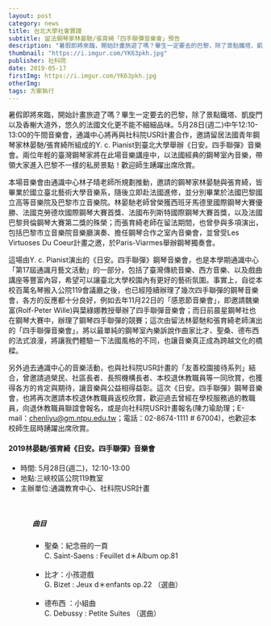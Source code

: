 ```yaml
---
layout: post
category: news
title: 台北大學社會實踐
subtitle: 留法鋼琴家林晏馳/張育綺「四手聯彈音樂會」預告
description: "暑假即將來臨，開始計畫旅遊了嗎？畢生一定要去的巴黎，除了景點鐵塔、凱旋門以及香榭大道外，悠久的法國文化更不能不細細品味。5月28日(週二)中午12:10-13:00的午間音樂會，通識中心將再與社科院USR計畫合作，邀請留居法國青年鋼琴家林晏馳/張育綺所組成的Y. c. Pianist到臺北大學舉辦《日安。四手聯彈》音樂會。兩位年輕的臺灣鋼琴家將在此場音樂講座中，以法國經典的鋼琴室內音樂，帶領大家進入巴黎不一樣的私房景點！歡迎師生踴躍出席欣賞。..."
thumbnail: "https://i.imgur.com/YK63pkh.jpg"
publisher: 社科院
date: 2019-05-17
firstImg: https://i.imgur.com/YK63pkh.jpg
otherImg:
tags: 方案執行
---
```


暑假即將來臨，開始計畫旅遊了嗎？畢生一定要去的巴黎，除了景點鐵塔、凱旋門以及香榭大道外，悠久的法國文化更不能不細細品味。5月28日(週二)中午12:10-13:00的午間音樂會，通識中心將再與社科院USR計畫合作，邀請留居法國青年鋼琴家林晏馳/張育綺所組成的Y. c. Pianist到臺北大學舉辦《日安。四手聯彈》音樂會。兩位年輕的臺灣鋼琴家將在此場音樂講座中，以法國經典的鋼琴室內音樂，帶領大家進入巴黎不一樣的私房景點！歡迎師生踴躍出席欣賞。

本場音樂會由通識中心林子晴老師所規劃推動，邀請的鋼琴家林晏馳與張育綺，皆畢業於國立臺北藝術大學音樂系，隨後立即赴法國進修，並分別畢業於法國巴黎國立高等音樂院及巴黎市立音樂院。林晏馳老師曾榮獲西班牙馬德里國際鋼琴大賽優勝、法國克勞德坎國際鋼琴大賽首獎、法國布列斯特國際鋼琴大賽首獎，以及法國巴黎貝倫鋼琴大賽第二獎的殊榮；而張育綺老師在留法期間，也曾參與多項演出，包括巴黎市立音樂院音樂廳演奏、擔任鋼琴合作之室內音樂會，並曾受Les Virtuoses Du Coeur計畫之邀，於Paris-Viarmes舉辦鋼琴獨奏會。

這場由Y. c. Pianist演出的《日安。四手聯彈》鋼琴音樂會，也是本學期通識中心「第17屆通識月藝文活動」的一部分，包括了臺灣傳統音樂、西方音樂、以及戲曲講座等豐富內容，希望可以讓臺北大學校園內有更好的藝術氛圍。事實上，自從本校百萬名琴搬入公院119會議廳之後，也已經陸續辦理了幾次四手聯彈的鋼琴音樂會，各方的反應都十分良好，例如去年11月22日的「感恩節音樂會」，即邀請魏樂富(Rolf-Peter Wille)與葉綠娜教授舉辦了四手聯彈音樂會；而日前晨星鋼琴社也在鋼琴大賽中，辦理了鋼琴四手聯彈的競賽；這次由留法林晏馳和張育綺老師演出的「四手聯彈音樂會」，將以最單純的鋼琴室內樂訴說作曲家比才、聖桑、德布西的法式浪漫，將讓我們體驗一下法國風格的不同，也讓音樂真正成為跨越文化的橋樑。

另外過去通識中心的音樂活動，也與社科院USR計畫的「友善校園接待系列」結合，曾邀請過榮民、社區長者、長照機構長者、本校退休教職員等一同欣賞，也獲得各方的肯定與期待，讓音樂與公益相得益彰。這次《日安。四手聯彈》鋼琴音樂會，也將再次邀請本校退休教職員返校欣賞，歡迎過去曾經在學校服務過的教職員，向退休教職員聯誼會報名，或是向社科院USR計畫報名(陳力瑜助理；E-mail：chenliyu@gm.ntpu.edu.tw；電話：02-8674-1111 # 67004)，也歡迎本校師生屆時踴躍出席欣賞。
<h4>2019林晏馳/張育綺《日安。四手聯彈》音樂會</h4>
<ul>
<li>時間: 5月28日(週二)，12:10-13:00</li>
<li>地點:三峽校區公院119教室</li>
<li>主辦單位:通識教育中心、社科院USR計畫</li>
<ul/>
<br/>
<h5>曲目</h5>
<ul>
<li>聖桑：紀念冊的一頁<br/>
C. Saint-Saens : Feuillet d＊Album op.81</li>
<br/>
<li>比才：小孩遊戲<br/>
G. Bizet : Jeux d＊enfants op.22 （選曲）</li>
<br/>
<li>德布西 ：小組曲<br/>
C. Debussy : Petite Suites （選曲）</li>
</ul>
